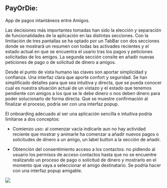 ## PayOrDie:

App de pagos intantáneos entre Amigos.

Las decisiones más importantes tomadas han sido la elección y separación de funcionalidades de la aplicación en las distintas secciones. Con la limitación de tres pantallas se ha optado por un TabBar con dos secciones donde se mostrará un resumen con todas las activades recientes y el estado actual en que se encuentra el usario tras los pagos y peticiones solicitadas de los amigos. La segunda sección consite en añadir nuevas peticiones de pago o de solicitud de dinero a amigos.

Desde el punto de vista humano las claves son aportar simplicidad y confianza. Una interfaz clara que aporte confort y seguridad. Se han simplificado detalles para que sea intuitiva y directa, que se pueda conocer cual es nuestra situación actual de un vistazo y el estado que tenemos pendiente con amigos a los que se le debe dinero o nos deben dinero para poder solucionarlo de forma directa. Que se muestre confirmación al finalizar el proceso, podría ser con una interfaz popup.

El onboarding adecuado al ser una aplicación sencilla e intuitiva podría limitarse a dos conceptos:

- Comienzo uso: al comenzar vacía indicarle aun no hay actividad reciente que mostrar y animarle ha comenzar a añadir nuevos pagos o solicitudes de dinero a un amigo, un label button a la sección de añadir.

- Obtención del consentimiento acceso a los contactos: no pidiendo al usuario los permisos de acceso contactos hasta que no se encuentre realizando un proceso de pago o solicitud de dinero y mostrarlo en el momento que vaya a seleccionar el amigo destinatario. Se podría hacer con una interfaz popup amigable.


![](PayOrDiePrototype.gif)
